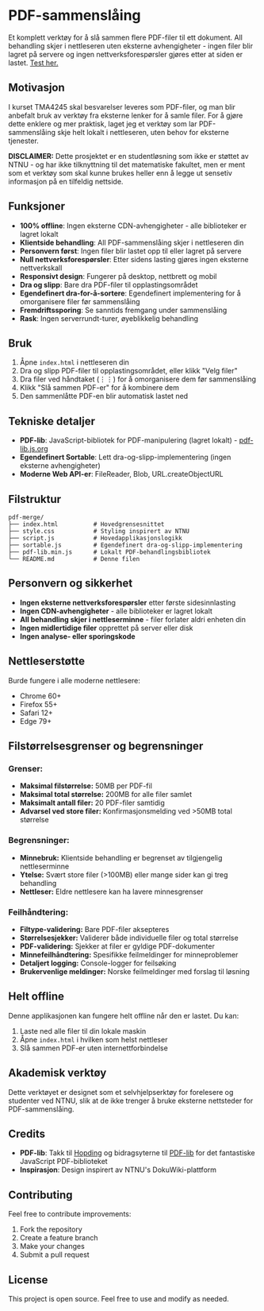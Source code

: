 # PDF-sammenslåing
Et komplett verktøy for å slå sammen flere PDF-filer til ett dokument. All behandling skjer i nettleseren uten eksterne avhengigheter - ingen filer blir lagret på servere og ingen nettverksforespørsler gjøres etter at siden er lastet. [Test her.](https://mohandtest.github.io/pdf-merger/)

## Motivasjon
I kurset TMA4245 skal besvarelser leveres som PDF-filer, og man blir anbefalt bruk av verktøy fra eksterne lenker for å samle filer. For å gjøre dette enklere og mer praktisk, laget jeg et verktøy som lar PDF-sammenslåing skje helt lokalt i nettleseren, uten behov for eksterne tjenester.

**DISCLAIMER:** Dette prosjektet er en studentløsning som ikke er støttet av NTNU - og har ikke tilknyttning til det matematiske fakultet, men er ment som et verktøy som skal kunne brukes heller enn å legge ut sensetiv informasjon på en tilfeldig nettside.

## Funksjoner

- **100% offline**: Ingen eksterne CDN-avhengigheter - alle biblioteker er lagret lokalt
- **Klientside behandling**: All PDF-sammenslåing skjer i nettleseren din
- **Personvern først**: Ingen filer blir lastet opp til eller lagret på servere
- **Null nettverksforespørsler**: Etter sidens lasting gjøres ingen eksterne nettverkskall
- **Responsivt design**: Fungerer på desktop, nettbrett og mobil
- **Dra og slipp**: Bare dra PDF-filer til opplastingsområdet
- **Egendefinert dra-for-å-sortere**: Egendefinert implementering for å omorganisere filer før sammenslåing
- **Fremdriftssporing**: Se sanntids fremgang under sammenslåing
- **Rask**: Ingen serverrundt-turer, øyeblikkelig behandling

## Bruk

1. Åpne `index.html` i nettleseren din
2. Dra og slipp PDF-filer til opplastingsområdet, eller klikk "Velg filer"
3. Dra filer ved håndtaket (⋮⋮) for å omorganisere dem før sammenslåing
4. Klikk "Slå sammen PDF-er" for å kombinere dem
5. Den sammenlåtte PDF-en blir automatisk lastet ned

## Tekniske detaljer

- **PDF-lib**: JavaScript-bibliotek for PDF-manipulering (lagret lokalt) - [pdf-lib.js.org](https://pdf-lib.js.org/)
- **Egendefinert Sortable**: Lett dra-og-slipp-implementering (ingen eksterne avhengigheter)
- **Moderne Web API-er**: FileReader, Blob, URL.createObjectURL

## Filstruktur

```
pdf-merge/
├── index.html          # Hovedgrensesnittet
├── style.css           # Styling inspirert av NTNU
├── script.js           # Hovedapplikasjonslogikk
├── sortable.js         # Egendefinert dra-og-slipp-implementering
├── pdf-lib.min.js      # Lokalt PDF-behandlingsbibliotek
└── README.md           # Denne filen
```

## Personvern og sikkerhet

- **Ingen eksterne nettverksforespørsler** etter første sidesinnlasting
- **Ingen CDN-avhengigheter** - alle biblioteker er lagret lokalt
- **All behandling skjer i nettleserminne** - filer forlater aldri enheten din
- **Ingen midlertidige filer** opprettet på server eller disk
- **Ingen analyse- eller sporingskode**

## Nettleserstøtte

Burde fungere i alle moderne nettlesere:
- Chrome 60+
- Firefox 55+
- Safari 12+
- Edge 79+

## Filstørrelsesgrenser og begrensninger

### **Grenser:**
- **Maksimal filstørrelse:** 50MB per PDF-fil
- **Maksimal total størrelse:** 200MB for alle filer samlet
- **Maksimalt antall filer:** 20 PDF-filer samtidig
- **Advarsel ved store filer:** Konfirmasjonsmelding ved >50MB total størrelse

### **Begrensninger:**
- **Minnebruk:** Klientside behandling er begrenset av tilgjengelig nettleserminne
- **Ytelse:** Svært store filer (>100MB) eller mange sider kan gi treg behandling
- **Nettleser:** Eldre nettlesere kan ha lavere minnesgrenser

### **Feilhåndtering:**
- **Filtype-validering:** Bare PDF-filer aksepteres
- **Størrelsesjekker:** Validerer både individuelle filer og total størrelse
- **PDF-validering:** Sjekker at filer er gyldige PDF-dokumenter
- **Minnefeilhåndtering:** Spesifikke feilmeldinger for minneproblemer
- **Detaljert logging:** Console-logger for feilsøking
- **Brukervenlige meldinger:** Norske feilmeldinger med forslag til løsning

## Helt offline

Denne applikasjonen kan fungere helt offline når den er lastet. Du kan:
1. Laste ned alle filer til din lokale maskin
2. Åpne `index.html` i hvilken som helst nettleser
3. Slå sammen PDF-er uten internettforbindelse

## Akademisk verktøy
Dette verktøyet er designet som et selvhjelpserktøy for forelesere og studenter ved NTNU, slik at de ikke trenger å bruke eksterne nettsteder for PDF-sammenslåing.

## Credits

- **PDF-lib**: Takk til [Hopding](https://github.com/Hopding) og bidragsyterne til [PDF-lib](https://github.com/Hopding/pdf-lib) for det fantastiske JavaScript PDF-biblioteket
- **Inspirasjon**: Design inspirert av NTNU's DokuWiki-plattform

## Contributing

Feel free to contribute improvements:
1. Fork the repository
2. Create a feature branch
3. Make your changes
4. Submit a pull request

## License

This project is open source. Feel free to use and modify as needed.
